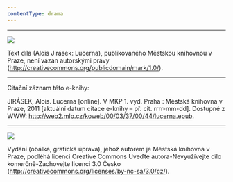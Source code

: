 ```yaml
---
contentType: drama
---
```


<section>

* * *

![](../Images/pd-88x31.png)  

Text díla (Alois Jirásek: Lucerna), publikovaného Městskou knihovnou v Praze, není vázán autorskými právy (http://creativecommons.org/publicdomain/mark/1.0/).

* * *

Citační záznam této e-knihy:

JIRÁSEK, Alois. Lucerna \[online\]. V MKP 1. vyd. Praha : Městská knihovna v Praze, 2011 \[aktuální datum citace e-knihy – př. cit. rrrr-mm-dd\]. Dostupné z WWW: <http://web2.mlp.cz/koweb/00/03/37/00/44/lucerna.epub>.

* * *

![](../Images/88x31.png)  

Vydání (obálka, grafická úprava), jehož autorem je Městská knihovna v Praze, podléhá licenci Creative Commons Uveďte autora-Nevyužívejte dílo komerčně-Zachovejte licenci 3.0 Česko (http://creativecommons.org/licenses/by-nc-sa/3.0/cz/).

</section>
